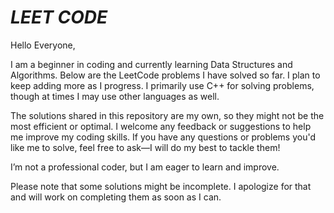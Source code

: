 # **_LEET CODE_**

Hello Everyone,

I am a beginner in coding and currently learning Data Structures and Algorithms. Below are the LeetCode problems I have solved so far. I plan to keep adding more as I progress. I primarily use C++ for solving problems, though at times I may use other languages as well.

The solutions shared in this repository are my own, so they might not be the most efficient or optimal. I welcome any feedback or suggestions to help me improve my coding skills. If you have any questions or problems you'd like me to solve, feel free to ask—I will do my best to tackle them!

I’m not a professional coder, but I am eager to learn and improve.

Please note that some solutions might be incomplete. I apologize for that and will work on completing them as soon as I can.
